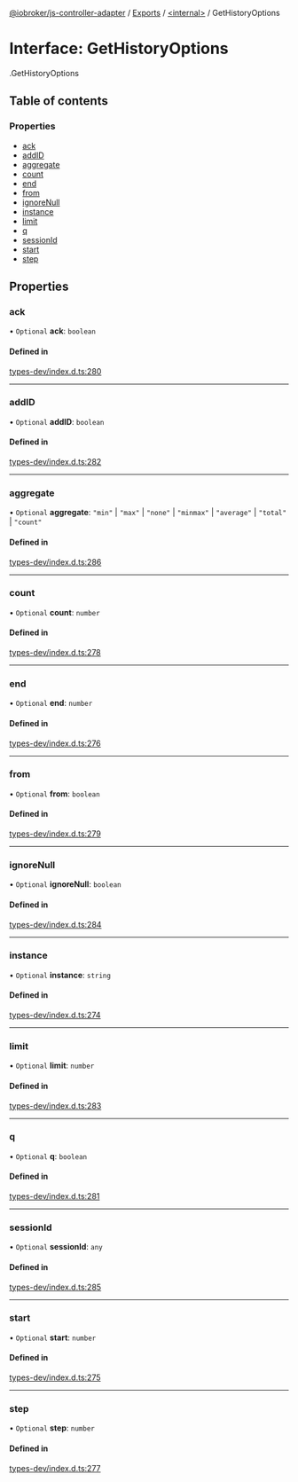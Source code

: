 [@iobroker/js-controller-adapter](../README.md) / [Exports](../modules.md) / [<internal\>](../modules/internal_.md) / GetHistoryOptions

# Interface: GetHistoryOptions

[<internal>](../modules/internal_.md).GetHistoryOptions

## Table of contents

### Properties

- [ack](internal_.GetHistoryOptions.md#ack)
- [addID](internal_.GetHistoryOptions.md#addid)
- [aggregate](internal_.GetHistoryOptions.md#aggregate)
- [count](internal_.GetHistoryOptions.md#count)
- [end](internal_.GetHistoryOptions.md#end)
- [from](internal_.GetHistoryOptions.md#from)
- [ignoreNull](internal_.GetHistoryOptions.md#ignorenull)
- [instance](internal_.GetHistoryOptions.md#instance)
- [limit](internal_.GetHistoryOptions.md#limit)
- [q](internal_.GetHistoryOptions.md#q)
- [sessionId](internal_.GetHistoryOptions.md#sessionid)
- [start](internal_.GetHistoryOptions.md#start)
- [step](internal_.GetHistoryOptions.md#step)

## Properties

### ack

• `Optional` **ack**: `boolean`

#### Defined in

[types-dev/index.d.ts:280](https://github.com/ioBroker/ioBroker.js-controller/blob/af5992c0/packages/types-dev/index.d.ts#L280)

___

### addID

• `Optional` **addID**: `boolean`

#### Defined in

[types-dev/index.d.ts:282](https://github.com/ioBroker/ioBroker.js-controller/blob/af5992c0/packages/types-dev/index.d.ts#L282)

___

### aggregate

• `Optional` **aggregate**: ``"min"`` \| ``"max"`` \| ``"none"`` \| ``"minmax"`` \| ``"average"`` \| ``"total"`` \| ``"count"``

#### Defined in

[types-dev/index.d.ts:286](https://github.com/ioBroker/ioBroker.js-controller/blob/af5992c0/packages/types-dev/index.d.ts#L286)

___

### count

• `Optional` **count**: `number`

#### Defined in

[types-dev/index.d.ts:278](https://github.com/ioBroker/ioBroker.js-controller/blob/af5992c0/packages/types-dev/index.d.ts#L278)

___

### end

• `Optional` **end**: `number`

#### Defined in

[types-dev/index.d.ts:276](https://github.com/ioBroker/ioBroker.js-controller/blob/af5992c0/packages/types-dev/index.d.ts#L276)

___

### from

• `Optional` **from**: `boolean`

#### Defined in

[types-dev/index.d.ts:279](https://github.com/ioBroker/ioBroker.js-controller/blob/af5992c0/packages/types-dev/index.d.ts#L279)

___

### ignoreNull

• `Optional` **ignoreNull**: `boolean`

#### Defined in

[types-dev/index.d.ts:284](https://github.com/ioBroker/ioBroker.js-controller/blob/af5992c0/packages/types-dev/index.d.ts#L284)

___

### instance

• `Optional` **instance**: `string`

#### Defined in

[types-dev/index.d.ts:274](https://github.com/ioBroker/ioBroker.js-controller/blob/af5992c0/packages/types-dev/index.d.ts#L274)

___

### limit

• `Optional` **limit**: `number`

#### Defined in

[types-dev/index.d.ts:283](https://github.com/ioBroker/ioBroker.js-controller/blob/af5992c0/packages/types-dev/index.d.ts#L283)

___

### q

• `Optional` **q**: `boolean`

#### Defined in

[types-dev/index.d.ts:281](https://github.com/ioBroker/ioBroker.js-controller/blob/af5992c0/packages/types-dev/index.d.ts#L281)

___

### sessionId

• `Optional` **sessionId**: `any`

#### Defined in

[types-dev/index.d.ts:285](https://github.com/ioBroker/ioBroker.js-controller/blob/af5992c0/packages/types-dev/index.d.ts#L285)

___

### start

• `Optional` **start**: `number`

#### Defined in

[types-dev/index.d.ts:275](https://github.com/ioBroker/ioBroker.js-controller/blob/af5992c0/packages/types-dev/index.d.ts#L275)

___

### step

• `Optional` **step**: `number`

#### Defined in

[types-dev/index.d.ts:277](https://github.com/ioBroker/ioBroker.js-controller/blob/af5992c0/packages/types-dev/index.d.ts#L277)
